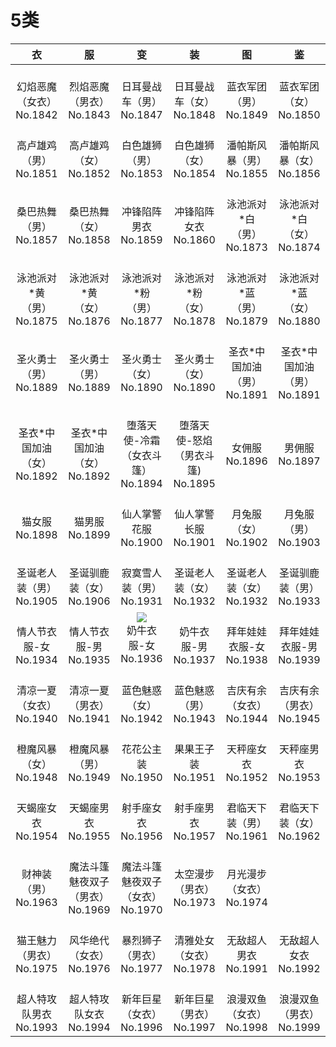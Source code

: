 # 5类

|              衣               |              服               |                 变                 |                 装                 |              图               |              鉴               |
| :---------------------------: | :---------------------------: | :--------------------------------: | :--------------------------------: | :---------------------------: | :---------------------------: |
| <br/>幻焰恶魔（女衣）<br/>No.1842           | <br/>烈焰恶魔（男衣）<br/>No.1843           | <br/>日耳曼战车（男）<br/>No.1847           | <br/>日耳曼战车（女）<br/>No.1848           | <br/>蓝衣军团（男）<br/>No.1849             | <br/>蓝衣军团（女）<br/>No.1850             |
| <br/>高卢雄鸡（男）<br/>No.1851             | <br/>高卢雄鸡（女）<br/>No.1852             | <br/>白色雄狮（男）<br/>No.1853             | <br/>白色雄狮（女）<br/>No.1854             | <br/>潘帕斯风暴（男）<br/>No.1855           | <br/>潘帕斯风暴（女）<br/>No.1856           |
| <br/>桑巴热舞（男）<br/>No.1857             | <br/>桑巴热舞（女）<br/>No.1858             | <br/>冲锋陷阵男衣<br/>No.1859               | <br/>冲锋陷阵女衣<br/>No.1860               | <br/>泳池派对*白（男）<br/>No.1873          | <br/>泳池派对*白（女）<br/>No.1874          |
| <br/>泳池派对*黄（男）<br/>No.1875          | <br/>泳池派对*黄（女）<br/>No.1876          |<br/>泳池派对*粉（男）<br/>No.1877          | <br/>泳池派对*粉（女）<br/>No.1878          | <br/>泳池派对*蓝（男）<br/>No.1879          | <br/>泳池派对*蓝（女）<br/>No.1880          |
| <br/>圣火勇士（男）<br/>No.1889                | <br/>圣火勇士（男）<br/>No.1889             | <br/>圣火勇士（女）<br/>No.1890                | <br/>圣火勇士（女）<br/>No.1890             | <br/>圣衣*中国加油（男）<br/>No.1891           | <br/>圣衣*中国加油（男）<br/>No.1891        |
| <br/>圣衣*中国加油（女）<br/>No.1892           | <br/>圣衣*中国加油（女）<br/>No.1892        | <br/>堕落天使-冷霜（女衣斗篷）<br/>No.1894  | <br/>堕落天使-怒焰（男衣斗篷)<br/>No.1895   | <br/>女佣服<br/>No.1896                     | <br/>男佣服<br/>No.1897                     |
| <br/>猫女服<br/>No.1898                     | <br/>猫男服<br/>No.1899                     | <br/>仙人掌警花服<br/>No.1900               | <br/>仙人掌警长服<br/>No.1901               | <br/>月兔服（女）<br/>No.1902               | <br/>月兔服（男）<br/>No.1903               |
| <br/>圣诞老人装（男）<br/>No.1905           | <br/>圣诞驯鹿装（女）<br/>No.1906           | <br/>寂寞雪人装（男）<br/>No.1931           | <br/>圣诞老人装（女）<br/>No.1932              | <br/>圣诞老人装（女）<br/>No.1932           | <br/>圣诞驯鹿装（男）<br/>No.1933           |
| <br/>情人节衣服-女<br/>No.1934              | <br/>情人节衣服-男<br/>No.1935              | ![](/static/images/game/suit/weapon/1223.jpg)<br/>奶牛衣服-女<br/>No.1936 | <br/>奶牛衣服-男<br/>No.1937                | <br/>拜年娃娃衣服-女<br/>No.1938            | <br/>拜年娃娃衣服-男<br/>No.1939            |
| <br/>清凉一夏（女衣）<br/>No.1940           | <br/>清凉一夏（男衣）<br/>No.1941           | <br/>蓝色魅惑（女）<br/>No.1942             | <br/>蓝色魅惑（男）<br/>No.1943             | <br/>吉庆有余（女衣）<br/>No.1944           | <br/>吉庆有余（男衣）<br/>No.1945           |
| <br/>橙魔风暴（女）<br/>No.1948             | <br/>橙魔风暴（男）<br/>No.1949             | <br/>花花公主装<br/>No.1950                 | <br/>果果王子装<br/>No.1951                 | <br/>天秤座女衣<br/>No.1952                 | <br/>天秤座男衣<br/>No.1953                 |
| <br/>天蝎座女衣<br/>No.1954                 | <br/>天蝎座男衣<br/>No.1955                 | <br/>射手座女衣<br/>No.1956                 | <br/>射手座男衣<br/>No.1957                 | <br/>君临天下装（男）<br/>No.1961           | <br/>君临天下装（女）<br/>No.1962           |
| <br/>财神装（男）<br/>No.1963               | <br/>魔法斗篷魅夜双子（男衣）<br/>No.1969   | <br/>魔法斗篷魅夜双子（女衣）<br/>No.1970   | <br/>太空漫步（男衣）<br/>No.1973           | <br/>月光漫步（女衣）<br/>No.1974           |<br/>|
| <br/>猫王魅力（男衣）<br/>No.1975           | <br/>风华绝代（女衣）<br/>No.1976           | <br/>暴烈狮子（男衣）<br/>No.1977           | <br/>清雅处女（女衣）<br/>No.1978           | <br/>无敌超人男衣<br/>No.1991               | <br/>无敌超人女衣<br/>No.1992               |
| <br/>超人特攻队男衣<br/>No.1993             | <br/>超人特攻队女衣<br/>No.1994             | <br/>新年巨星（女衣）<br/>No.1996           | <br/>新年巨星（男衣）<br/>No.1997           | <br/>浪漫双鱼（女衣）<br/>No.1998           | <br/>浪漫双鱼（男衣）<br/>No.1999           |
